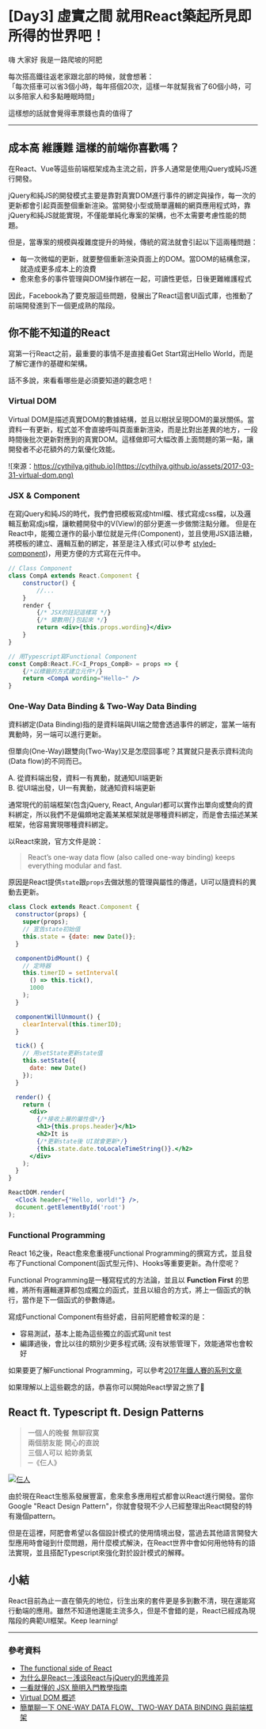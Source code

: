 # [Day3] 虛實之間 就用React築起所見即所得的世界吧！

嗨 大家好 我是一路爬坡的阿肥   

每次搭高鐵往返老家跟北部的時候，就會想著：   
「每次搭車可以省3個小時，每年搭個20次，這樣一年就幫我省了60個小時，可以多陪家人和多點睡眠時間」

這樣想的話就會覺得車票錢也貴的值得了

---

## 成本高 維護難 這樣的前端你喜歡嗎？
在React、Vue等這些前端框架成為主流之前，許多人通常是使用jQuery或純JS進行開發。

jQuery和純JS的開發模式主要是靠對真實DOM進行事件的綁定與操作，每一次的更新都會引起頁面整個重新渲染。當開發小型或簡單邏輯的網頁應用程式時，靠jQuery和純JS就能實現，不僅能單純化專案的架構，也不太需要考慮性能的問題。

但是，當專案的規模與複雜度提升的時候，傳統的寫法就會引起以下這兩種問題：

- 每一次微幅的更新，就要整個重新渲染頁面上的DOM。當DOM的結構愈深，就造成更多成本上的浪費
- 愈來愈多的事件管理與DOM操作綁在一起，可讀性更低，日後更難維護程式

因此，Facebook為了要克服這些問題，發展出了React這套UI函式庫，也推動了前端開發進到下一個更成熟的階段。

## 你不能不知道的React
寫第一行React之前，最重要的事情不是直接看Get Start寫出Hello World，而是了解它運作的基礎和架構。

話不多說，來看看哪些是必須要知道的觀念吧！

### Virtual DOM
Virtual DOM是描述真實DOM的數據結構，並且以樹狀呈現DOM的巢狀關係。當資料一有更新，程式並不會直接呼叫頁面重新渲染，而是比對出差異的地方，一段時間後批次更新對應到的真實DOM。這樣做即可大幅改善上面問題的第一點，讓開發者不必花額外的力氣優化效能。

![來源：https://cythilya.github.io](https://cythilya.github.io/assets/2017-03-31-virtual-dom.png)

### JSX & Component
在寫jQuery和純JS的時代，我們會把模板寫成html檔、樣式寫成css檔，以及邏輯互動寫成js檔，讓軟體開發中的V(View)的部分更進一步做關注點分離。
但是在React中，能獨立運作的最小單位就是元件(Component)，並且使用JSX語法糖，將模板的建立、邏輯互動的綁定，甚至是注入樣式(可以參考 [styled-component](https://www.styled-components.com/))，用更方便的方式寫在元件中。

```jsx
// Class Component
class CompA extends React.Component {
    constructor() {
        //...
    }
    render {
        {/* JSX的註記這樣寫 */}
        {/* 變數用{}包起來 */}
        return <div>{this.props.wording}</div>
    }
}

// 用Typescript寫Functional Component
const CompB:React.FC<I_Props_CompB> = props => {
    {/*以標籤的方式建立元件*/}
    return <CompA wording="Hello~" />
}
```

### One-Way Data Binding & Two-Way Data Binding
資料綁定(Data Binding)指的是資料端與UI端之間會透過事件的綁定，當某一端有異動時，另一端可以進行更新。

但單向(One-Way)跟雙向(Two-Way)又是怎麼回事呢？其實就只是表示資料流向(Data flow)的不同而已。

A. 從資料端出發，資料一有異動，就通知UI端更新   
B. 從UI端出發，UI一有異動，就通知資料端更新

通常現代的前端框架(包含jQuery, React, Angular)都可以實作出單向或雙向的資料綁定，所以我們不是偏頗地定義某某框架就是哪種資料綁定，而是會去描述某某框架，他容易實現哪種資料綁定。

以React來說，官方文件是說：
>React’s one-way data flow (also called one-way binding) keeps everything modular and fast.

原因是React提供```state```跟```props```去做狀態的管理與屬性的傳遞，UI可以隨資料的異動去更新。

```jsx
class Clock extends React.Component {
  constructor(props) {
    super(props);
    // 宣告state初始值
    this.state = {date: new Date()};
  }

  componentDidMount() {
    // 定時器
    this.timerID = setInterval(
      () => this.tick(),
      1000
    );
  }

  componentWillUnmount() {
    clearInterval(this.timerID);
  }

  tick() {
    // 用setState更新state值
    this.setState({
      date: new Date()
    });
  }

  render() {
    return (
      <div>
        {/*接收上層的屬性值*/}
        <h1>{this.props.header}</h1>
        <h2>It is 
        {/*更新state後 UI就會更新*/}
        {this.state.date.toLocaleTimeString()}.</h2>
      </div>
    );
  }
}

ReactDOM.render(
  <Clock header={"Hello, world!"} />,
  document.getElementById('root')
);
```

### Functional Programming
React 16之後，React愈來愈重視Functional Programming的撰寫方式，並且發布了Functional Component(函式型元件)、Hooks等重要更新。為什麼呢？

Functional Programming是一種寫程式的方法論，並且以 **Function First** 的思維，將所有邏輯運算都包成獨立的函式，並且以組合的方式，將上一個函式的執行，當作是下一個函式的參數傳遞。

寫成Functional Component有些好處，目前阿肥體會較深的是：
- 容易測試，基本上能為這些獨立的函式寫unit test
- 編譯過後，會比以往的類別少更多程式碼; 沒有狀態管理下，效能通常也會較好

如果要更了解Functional Programming，可以參考[2017年鐵人賽的系列文章](https://ithelp.ithome.com.tw/articles/10186465)

如果理解以上這些觀念的話，恭喜你可以開始React學習之旅了🎉

## React ft. Typescript ft. Design Patterns

> 一個人的晚餐 無聊寂寞      
>兩個朋友能 開心的直說   
>三個人可以 給妳勇氣    
>─《仨人》

[![仨人](https://img.youtube.com/vi/L8sEFu9ByaA/0.jpg)](http://www.youtube.com/watch?v=L8sEFu9ByaA "仨人")

由於現在React生態系發展豐富，愈來愈多應用程式都會以React進行開發。當你Google "React Design Pattern"，你就會發現不少人已經整理出React開發的特有幾個pattern。

但是在這裡，阿肥會希望以各個設計模式的使用情境出發，當過去其他語言開發大型應用時會碰到什麼問題，用什麼模式解決，在React世界中會如何用他特有的語法實現，並且搭配Typescript來強化對於設計模式的解釋。

## 小結
React目前為止一直在領先的地位，衍生出來的套件更是多到數不清，現在還能寫行動端的應用。雖然不知道他還能主流多久，但是不會錯的是，React已經成為現階段的典範UI框架。Keep learning!

---

### 參考資料   

- [The functional side of React](https://medium.com/@andrea.chiarelli/the-functional-side-of-react-229bdb26d9a6)
- [为什么是React－浅谈React与jQuery的思维差异](http://xunli.xyz/2016/01/16/react-vs-jquery/)
- [一看就懂的 JSX 簡明入門教學指南](https://blog.techbridge.cc/2016/04/21/react-jsx-introduction/)
- [Virtual DOM 概述](https://cythilya.github.io/2017/03/31/virtual-dom/)
- [簡單聊一下 ONE-WAY DATA FLOW、TWO-WAY DATA BINDING 與前端框架](http://blog.turn.tw/?p=2948)